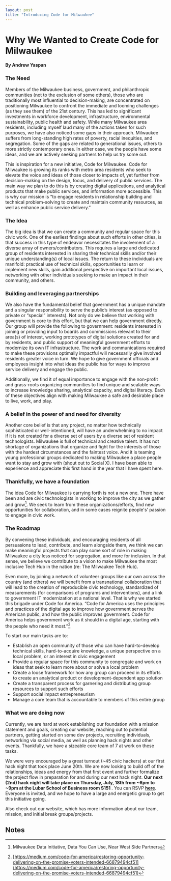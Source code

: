 ```yaml
---
layout: post
title: "Introducing Code for Milwaukee"
---
```


<h1>Why We Wanted to Create Code for Milwaukee</h1>

<h4>By Andrew Yaspan</h4>

<h3>The Need</h3>

Members of the Milwaukee business, government, and philanthropic communities (not to the exclusion of some others), those who are traditionally most influential to decision-making, are concentrated on positioning Milwaukee to confront the immediate and looming challenges (as they see them) of the 21st century.  This has led to significant investments in workforce development, infrastructure, environmental sustainability, public health and safety.  While many Milwaukee area residents, including myself laud many of the actions taken for such purposes, we have also noticed some gaps in their approach.  Milwaukee suffers from long-standing high rates of poverty, racial inequities, and segregation.  Some of the gaps are related to generational issues, others to more strictly contemporary ones.  In either case, we the people have some ideas, and we are actively seeking partners to help us try some out. 

This is inspiration for a new initiative, Code for Milwaukee.  Code for Milwaukee is growing its ranks with metro area residents who seek to elevate the voice and ideas of those closer to impacts of, yet further from decision-making on the design, focus, and delivery of public services.  The main way we plan to do this is by creating digital applications, and analytical products that make public services, and information more accessible.  This is why our mission is “to engage residents in relationship building and technical problem-solving to create and maintain community resources, as well as enhance public service delivery.”

<h3>The Idea</h3>

The big idea is that we can create a community and regular space for this civic work. One of the earliest findings about such efforts in other cities, is that success in this type of endeavor necessitates the involvement of a diverse array of owners/contributors.  This requires a large and dedicated group of residents interested in sharing their technical skills and/or their unique understanding(s) of local issues. The return to these individuals are manifold: practical use of technical skills, opportunities to learn or implement new skills, gain additional perspective on important local issues, networking with other individuals seeking to make an impact in their community, and others.

<h3>Building and leveraging partnerships</h3>

We also have the fundamental belief that government has a unique mandate and a singular responsibility to serve the public’s interest (as opposed to private or “special” interests).  Not only do we believe that working with government is core to this effort, but that we can help government directly.  Our group will provide the following to government: residents interested in joining or providing input to boards and commissions relevant to their area(s) of interest, working prototypes of digital solutions created for and by residents, and public support of meaningful government efforts to modernize its own IT infrastructure. The work and communications required to make these provisions optimally impactful will necessarily give involved residents greater voice in turn. We hope to give government officials and employees insight into what ideas the public has for ways to improve service delivery and engage the public.

Additionally, we find it of equal importance to engage with the non-profit and grass-roots organizing communities to find unique and scalable ways to increase knowledge sharing, analytical capacity, and digital literacy. Each of these objectives align with making Milwaukee a safe and desirable place to live, work, and play.

<h3>A belief in the power of and need for diversity</h3>

Another core belief is that any project, no matter how technically sophisticated or well-intentioned, will have an underwhelming to no impact if it is not created for a diverse set of users by a diverse set of resident technologists.   Milwaukee is full of technical and creative talent.  It has not shortage of organizations that organize and fight for the interests of those with the hardest circumstances and the faintest voice. And it is teaming young professional groups dedicated to making Milwaukee a place people want to stay and grow with (shout out to Social X).  I have been able to experience and appreciate this first hand in the year that I have spent here.

<h3>Thankfully, we have a foundation</h3>

The idea Code for Milwaukee is carrying forth is not a new one.  There have been and are civic technologists in working to improve the city as we gather and grow[^1].  We seek to learn from these organizations/efforts, find new opportunities for collaboration, and in some cases reignite people's’ passion to engage in civic work.

<h3>The Roadmap</h3>

By convening these individuals, and encouraging residents of all persuasions to lead, contribute, and learn alongside them, we think we can make meaningful projects that can play some sort of role in making Milwaukee a city less noticed for segregation, and more for inclusion.  In that sense, we believe we contribute to a vision to make Milwaukee the most inclusive Tech Hub in the nation (re: The Milwaukee Tech Hub). 

Even more, by joining a network of volunteer groups like our own across the country (and others) we will benefit from a transnational collaboration that will lead to the creation of reproducible civic technology, standardized of measurements (for comparisons of programs and interventions), and a link to government IT modernization at a national level.  That is why we started this brigade under Code for America. “Code for America uses the principles and practices of the digital age to improve how government serves the American public, and how the public improves government. Code for America helps government work as it should in a digital age, starting with the people who need it most.”[^2]

To start our main tasks are to:



*   Establish an open community of those who can have hard-to-develop technical skills, hard-to-acquire knowledge, a unique perspective on a local problem, or an interest in civic engagement
*   Provide a regular space for this community to congregate and work on ideas that seek to learn more about or solve a local problem
*   Create a loose framework for how any group can proceed in its efforts to create an analytical product or development-dependent app solution
*   Create a transparent process for garnering and distributing group resources to support such efforts
*   Support social impact entrepreneurism
*   Manage a core team that is accountable to members of this entire group

<h3>What we are doing now</h3>

Currently, we are hard at work establishing our foundation with a mission statement and goals, creating our website, reaching out to potential partners, getting started on some dev projects, recruiting individuals, networking via social media, as well as planning hack nights and other events.  Thankfully, we have a sizeable core team of 7 at work on these tasks.  

We were very encouraged by a great turnout (~45 civic hackers) at our first hack night that took place June 20th.  We are now looking to build off of the relationships, ideas and energy from that first event and further formalize the project flow in preparation for and during our next hack night. <strong>Our next (2nd) hack night will take place on Thursday, July, 18th from ~6pm to ~9pm at the Lubar School of Business room S151 </strong>.  You can RSVP <strong><a href="https://www.meetup.com/Code-for-Milwaukee/">here</a></strong>.  Everyone is invited, and we hope to have a large and energetic group to get this initiative going.  

Also check out our website, which has more information about our team, mission, and initial break groups/projects.


<!-- Footnotes themselves at the bottom. -->
## Notes

[^1]:
     Milwaukee Data Initiative, Data You Can Use, Near West Side Partners

[^2]:
     [https://medium.com/code-for-america/restoring-opportunity-delivering-on-the-promise-voters-intended-66879494cf51](https://medium.com/code-for-america/restoring-opportunity-delivering-on-the-promise-voters-intended-66879494cf51)
